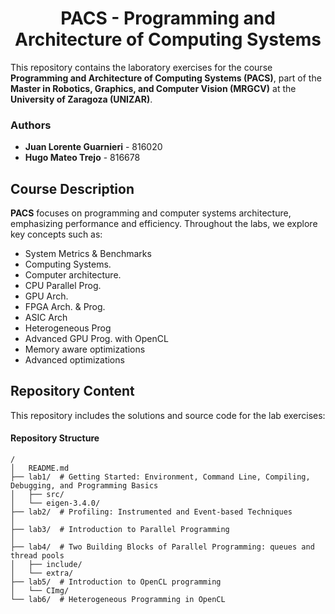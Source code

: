 <h1 align="center">PACS - Programming and Architecture of Computing Systems</h1>

This repository contains the laboratory exercises for the course **Programming and Architecture of Computing Systems (PACS)**, part of the **Master in Robotics, Graphics, and Computer Vision (MRGCV)** at the **University of Zaragoza (UNIZAR)**.

### Authors

- **Juan Lorente Guarnieri** - 816020
- **Hugo Mateo Trejo** - 816678

## Course Description

**PACS** focuses on programming and computer systems architecture, emphasizing performance and efficiency. Throughout the labs, we explore key concepts such as:

- System Metrics & Benchmarks
- Computing Systems.
- Computer architecture.
- CPU Parallel Prog.
- GPU Arch.
- FPGA Arch. & Prog.
- ASIC Arch
- Heterogeneous Prog
- Advanced GPU Prog. with OpenCL
- Memory aware optimizations
- Advanced optimizations

## Repository Content

This repository includes the solutions and source code for the lab exercises:

#### Repository Structure

```plaintext
/
│   README.md
├── lab1/  # Getting Started: Environment, Command Line, Compiling, Debugging, and Programming Basics
│   ├── src/
│   └── eigen-3.4.0/
├── lab2/  # Profiling: Instrumented and Event-based Techniques
│
├── lab3/  # Introduction to Parallel Programming
│
├── lab4/  # Two Building Blocks of Parallel Programming: queues and thread pools
│   ├── include/
│   └── extra/
├── lab5/  # Introduction to OpenCL programming
│   └── CImg/
└── lab6/  # Heterogeneous Programming in OpenCL
